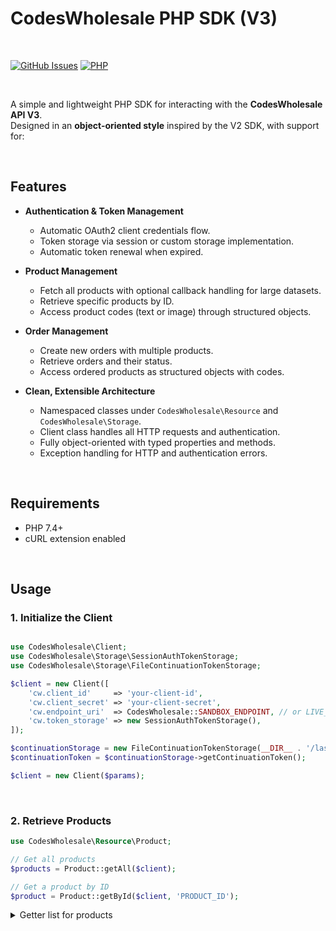 # CodesWholesale PHP SDK (V3)

<br/>

[![GitHub Issues](https://img.shields.io/github/issues/proxene/CodesWholesale-PHP.svg?style=for-the-badge)](https://github.com/proxene/CodesWholesale-PHP/issues)
[![PHP](https://img.shields.io/badge/php-%23777BB4.svg?style=for-the-badge&logo=php&logoColor=white)](#)

<br/>

A simple and lightweight PHP SDK for interacting with the **CodesWholesale API V3**.  
Designed in an **object-oriented style** inspired by the V2 SDK, with support for:

<br/>

## Features

- **Authentication & Token Management**
  - Automatic OAuth2 client credentials flow.
  - Token storage via session or custom storage implementation.
  - Automatic token renewal when expired.

- **Product Management**
  - Fetch all products with optional callback handling for large datasets.
  - Retrieve specific products by ID.
  - Access product codes (text or image) through structured objects.

- **Order Management**
  - Create new orders with multiple products.
  - Retrieve orders and their status.
  - Access ordered products as structured objects with codes.

- **Clean, Extensible Architecture**
  - Namespaced classes under `CodesWholesale\Resource` and `CodesWholesale\Storage`.
  - Client class handles all HTTP requests and authentication.
  - Fully object-oriented with typed properties and methods.
  - Exception handling for HTTP and authentication errors.

<br/>

## Requirements

- PHP 7.4+
- cURL extension enabled

<br/>

## Usage

### 1. Initialize the Client

```php

use CodesWholesale\Client;
use CodesWholesale\Storage\SessionAuthTokenStorage;
use CodesWholesale\Storage\FileContinuationTokenStorage;

$client = new Client([
    'cw.client_id'     => 'your-client-id',
    'cw.client_secret' => 'your-client-secret',
    'cw.endpoint_uri'  => CodesWholesale::SANDBOX_ENDPOINT, // or LIVE_ENDPOINT,
    'cw.token_storage' => new SessionAuthTokenStorage(),
]);

$continuationStorage = new FileContinuationTokenStorage(__DIR__ . '/last_token.txt');
$continuationToken = $continuationStorage->getContinuationToken();

$client = new Client($params);

```

<br/>

### 2. Retrieve Products

```php
use CodesWholesale\Resource\Product;

// Get all products
$products = Product::getAll($client);

// Get a product by ID
$product = Product::getById($client, 'PRODUCT_ID');
```

<details> <summary>Getter list for products</summary>
  
```php
  $product->getName();
  $product->getPrices();
  $product->getDefaultPrices();
  $product->getStock();
  $product->getPlatform();
  $product->getRegions();
```

</details>
